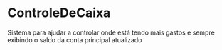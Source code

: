 # ControleDeCaixa
Sistema para ajudar a controlar onde está tendo mais gastos e sempre exibindo o saldo da conta principal atualizado
